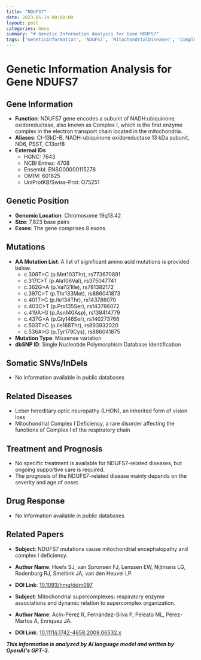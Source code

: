 ```yaml
---
title: "NDUFS7"
date: 2023-05-14 00:00:00
layout: post
categories: Gene
summary: "# Genetic Information Analysis for Gene NDUFS7"
tags: ['GeneticInformation', 'NDUFS7', 'MitochondrialDiseases', 'ComplexI', 'MissenseVariation', 'Prognosis', 'SupportiveCare', 'RespiratoryChain']
---
```


# Genetic Information Analysis for Gene NDUFS7

## Gene Information
* **Function**: NDUFS7 gene encodes a subunit of NADH:ubiquinone oxidoreductase, also known as Complex I, which is the first enzyme complex in the electron transport chain located in the mitochondria.
* **Aliases**: CI-13kD-B, NADH-ubiquinone oxidoreductase 13 kDa subunit, ND6, PSST, C13orf8
* **External IDs**
    * HGNC: 7643
    * NCBI Entrez: 4708
    * Ensembl: ENSG00000115278
    * OMIM: 601825
    * UniProtKB/Swiss-Prot: O75251

## Genetic Position
* **Genomic Location**: Chromosome 19q13.42
* **Size**: 7,823 base pairs
* **Exons**: The gene comprises 8 exons.

## Mutations
* **AA Mutation List**: A list of significant amino acid mutations is provided below.
    * c.308T>C (p.Met103Thr), rs773670891
    * c.317C>T (p.Ala106Val), rs375047741
    * c.362G>A (p.Val121Ile), rs781382172
    * c.397C>T (p.Thr133Met), rs886041873
    * c.401T>C (p.Ile134Thr), rs143786070
    * c.403C>T (p.Pro135Ser), rs143786072
    * c.419A>G (p.Asn140Asp), rs138414779
    * c.437G>A (p.Gly146Ser), rs140273766
    * c.503T>C (p.Ile168Thr), rs893932020
    * c.536A>G (p.Tyr179Cys), rs886041875
* **Mutation Type**: Missense variation
* **dbSNP ID**: Single Nucleotide Polymorphism Database Identification

## Somatic SNVs/InDels
* No information available in public databases

## Related Diseases
* Leber hereditary optic neuropathy (LHON), an inherited form of vision loss
* Mitochondrial Complex I Deficiency, a rare disorder affecting the functions of Complex I of the respiratory chain

## Treatment and Prognosis
* No specific treatment is available for NDUFS7-related diseases, but ongoing supportive care is required.
* The prognosis of the NDUFS7-related disease mainly depends on the severity and age of onset.

## Drug Response
* No information available in public databases

## Related Papers
* **Subject**: NDUFS7 mutations cause mitochondrial encephalopathy and complex I deficiency. 
* **Author Name**: Hoefs SJ, van Spronsen FJ, Lenssen EW, Nijtmans LG, Rodenburg RJ, Smeitink JA, van den Heuvel LP. 
* **DOI Link**: [10.1093/hmg/ddm097]([Click](https://doi.org/10.1093/hmg/ddm097))

* **Subject**: Mitochondrial supercomplexes: respiratory enzyme associations and dynamic relation to supercomplex organization. 
* **Author Name**: Acín-Pérez R, Fernández-Silva P, Peleato ML, Pérez-Martos A, Enriquez JA. 
* **DOI Link**: [10.1111/j.1742-4658.2008.06532.x]([Click](https://doi.org/10.1111/j.1742-4658.2008.06532.x))

**_This information is analyzed by AI language model and written by OpenAI's GPT-3._**
